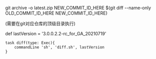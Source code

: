 git archive -o latest.zip NEW_COMMIT_ID_HERE $(git diff --name-only OLD_COMMIT_ID_HERE NEW_COMMIT_ID_HERE)

(需要在git对应仓库的顶级目录执行)

def lastVersion = '3.0.0.2.2-rc_for_GA_20210719'

```
task diff(type: Exec){
    commandLine 'sh', 'diff.sh', lastVersion
}
```

